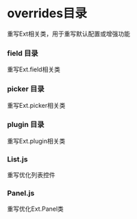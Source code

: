 # overrides目录
重写Ext相关类，用于重写默认配置或增强功能
### field 目录
重写Ext.field相关类
### picker 目录
重写Ext.picker相关类
### plugin 目录
重写Ext.plugin相关类
### List.js
重写优化列表控件
### Panel.js
重写优化Ext.Panel类